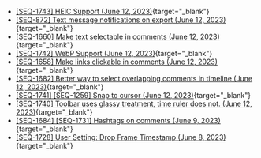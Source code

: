 - [[SEQ-1743] HEIC Support (June 12, 2023)](https://github.com/sequencefilm/docs-and-issues/issues/19){target="_blank"}
- [[SEQ-872] Text message notifications on export (June 12, 2023)](https://github.com/sequencefilm/docs-and-issues/issues/17){target="_blank"}
- [[SEQ-1660] Make text selectable in comments (June 12, 2023)](https://github.com/sequencefilm/docs-and-issues/issues/16){target="_blank"}
- [[SEQ-1742] WebP Support (June 12, 2023)](https://github.com/sequencefilm/docs-and-issues/issues/15){target="_blank"}
- [[SEQ-1658] Make links clickable in comments (June 12, 2023)](https://github.com/sequencefilm/docs-and-issues/issues/14){target="_blank"}
- [[SEQ-1682] Better way to select overlapping comments in timeline (June 12, 2023)](https://github.com/sequencefilm/docs-and-issues/issues/13){target="_blank"}
- [[SEQ-1741] [SEQ-1259] Snap to cursor (June 12, 2023)](https://github.com/sequencefilm/docs-and-issues/issues/12){target="_blank"}
- [[SEQ-1740] Toolbar uses glassy treatment, time ruler does not.  (June 12, 2023)](https://github.com/sequencefilm/docs-and-issues/issues/11){target="_blank"}
- [[SEQ-1684] [SEQ-1731] Hashtags on comments (June 9, 2023)](https://github.com/sequencefilm/docs-and-issues/issues/4){target="_blank"}
- [[SEQ-1728] User Setting: Drop Frame Timestamp (June 8, 2023)](https://github.com/sequencefilm/docs-and-issues/issues/1){target="_blank"}

